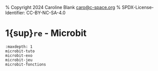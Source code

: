 % Copyright 2024 Caroline Blank <caro@c-space.org>
% SPDX-License-Identifier: CC-BY-NC-SA-4.0

# 1{sup}`re` - Microbit

```{toctree}
:maxdepth: 1
microbit-tuto
microbit-exo
microbit-jeu
microbit-fonctions
```
